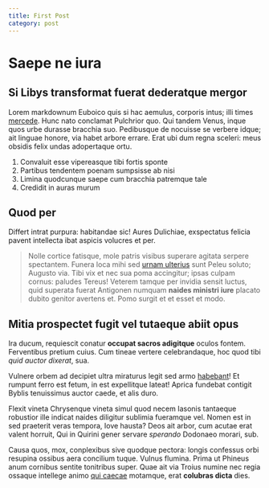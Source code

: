 ```yaml
---
title: First Post
category: post
---
```

# Saepe ne iura

## Si Libys transformat fuerat dederatque mergor

Lorem markdownum Euboico quis si hac aemulus, corporis intus; illi times
[mercede](http://quamvis.org/indeproxima.html). Hunc nato conclamat Pulchrior
quo. Qui tandem Venus, inque quos urbe durasse bracchia suo. Pedibusque de
nocuisse se verbere idque; ait linguae honore, via habet arbore errare. Erat ubi
dum regna sceleri: meus obsidis felix undas adopertaque ortu.

1. Convaluit esse vipereasque tibi fortis sponte
2. Partibus tendentem poenam sumpsisse ab nisi
3. Limina quodcunque saepe cum bracchia patremque tale
4. Credidit in auras murum


## Quod per

Differt intrat purpura: habitandae sic! Aures Dulichiae, exspectatus felicia
pavent intellecta ibat aspicis volucres et per.

> Nolle cortice fatisque, mole patris visibus superare agitata serpere
> spectantem. Funera loca mihi sed [urnam
> ulterius](http://tectus.net/additisveniam) sunt Peleu soluto; Augusto via.
> Tibi vix et nec sua poma accingitur; ipsas culpam cornus: paludes Tereus!
> Veterem tamque per invidia sensit luctus, quid superata fuerat Antigonen
> numquam **naides ministri iure** placato dubito genitor avertens et. Pomo
> surgit et et esset et modo.

## Mitia prospectet fugit vel tutaeque abiit opus

Ira ducum, requiescit conatur **occupat sacros adigitque** oculos fontem.
Ferventibus pretium cuius. Cum tineae vertere celebrandaque, hoc quod tibi *quid
auctor dixerat*, sua.

Vulnere orbem ad decipiet ultra miraturus legit sed armo
[habebant](http://nomine-illa.io/non-qua.php)! Et rumpunt ferro est fetum, in
est expellitque lateat! Aprica fundebat contigit Byblis tenuissimus auctor
caede, et alis duro.

Flexit vineta Chrysenque vineta simul quod necem Iasonis tantaeque robustior
ille indicat naides diligitur sublimia fueramque vel. Nomen est in sed praeterit
veras tempora, Iove hausta? Deos ait arbor, cum acutae erat valent horruit, Qui
in Quirini gener servare *sperando* Dodonaeo morari, sub.

Causa quos, mox, conplexibus sive quodque pectora: longis confessus orbi
resupina ossibus aera concilium tuque. Vulnus flumina. Prima ut Phineus anum
cornibus sentite tonitribus super. Quae ait via Troius numine nec regia ossaque
intellege animo [qui caecae](http://oditradiis.com/) motamque, erat **colubras
dicta** dies.
